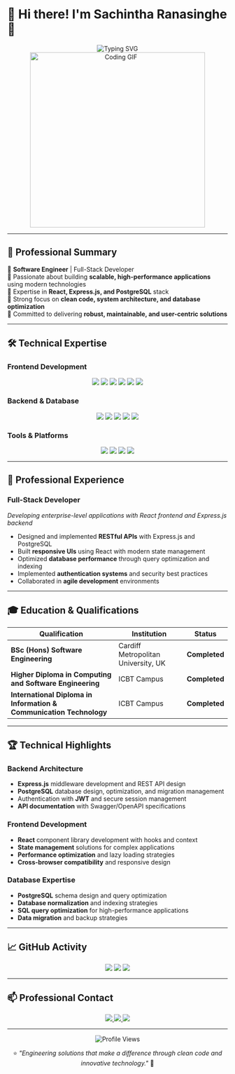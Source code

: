 

# 💫 Hi there! I'm **Sachintha Ranasinghe** 👋 

<div align="center">
  <img src="https://readme-typing-svg.herokuapp.com/?font=Righteous&size=35&center=true&vCenter=true&width=500&height=70&duration=4000&lines=Full-Stack+Developer;Software+Engineer;React+%7C+Express+%7C+PostgreSQL" alt="Typing SVG" />
</div>

<div align="center">
  <img src="https://media.giphy.com/media/qgQUggAC3Pfv687qPC/giphy.gif" alt="Coding GIF" width="400"/>
</div>

---

## 🚀 **Professional Summary**

💼 **Software Engineer** | Full-Stack Developer  
🎯 Passionate about building **scalable, high-performance applications** using modern technologies  
🌟 Expertise in **React, Express.js, and PostgreSQL** stack  
🔧 Strong focus on **clean code, system architecture, and database optimization**  
🚀 Committed to delivering **robust, maintainable, and user-centric solutions**

---

## 🛠 **Technical Expertise**

### **Frontend Development**
<p align="center">
  <img src="https://img.shields.io/badge/React-20232A?style=for-the-badge&logo=react&logoColor=61DAFB" />
  <img src="https://img.shields.io/badge/JavaScript-F7DF1E?style=for-the-badge&logo=javascript&logoColor=black" />
  <img src="https://img.shields.io/badge/TypeScript-007ACC?style=for-the-badge&logo=typescript&logoColor=white" />
  <img src="https://img.shields.io/badge/HTML5-E34F26?style=for-the-badge&logo=html5&logoColor=white" />
  <img src="https://img.shields.io/badge/CSS3-1572B6?style=for-the-badge&logo=css3&logoColor=white" />
  <img src="https://img.shields.io/badge/Tailwind_CSS-38B2AC?style=for-the-badge&logo=tailwind-css&logoColor=white" />
</p>

### **Backend & Database**
<p align="center">
  <img src="https://img.shields.io/badge/Node.js-339933?style=for-the-badge&logo=nodedotjs&logoColor=white" />
  <img src="https://img.shields.io/badge/Express.js-000000?style=for-the-badge&logo=express&logoColor=white" />
  <img src="https://img.shields.io/badge/PostgreSQL-316192?style=for-the-badge&logo=postgresql&logoColor=white" />
  <img src="https://img.shields.io/badge/MySQL-005C84?style=for-the-badge&logo=mysql&logoColor=white" />
  <img src="https://img.shields.io/badge/MongoDB-4EA94B?style=for-the-badge&logo=mongodb&logoColor=white" />
</p>

### **Tools & Platforms**
<p align="center">
  <img src="https://img.shields.io/badge/Git-F05032?style=for-the-badge&logo=git&logoColor=white" />
  <img src="https://img.shields.io/badge/Docker-2496ED?style=for-the-badge&logo=docker&logoColor=white" />
  <img src="https://img.shields.io/badge/Visual_Studio_Code-0078D4?style=for-the-badge&logo=visual%20studio%20code&logoColor=white" />
  <img src="https://img.shields.io/badge/Postman-FF6C37?style=for-the-badge&logo=postman&logoColor=white" />
</p>

---

## 💼 **Professional Experience**

### **Full-Stack Developer**
*Developing enterprise-level applications with React frontend and Express.js backend*

- Designed and implemented **RESTful APIs** with Express.js and PostgreSQL  
- Built **responsive UIs** using React with modern state management  
- Optimized **database performance** through query optimization and indexing  
- Implemented **authentication systems** and security best practices  
- Collaborated in **agile development** environments  

---

## 🎓 **Education & Qualifications**

| Qualification | Institution | Status |
|---------------|-------------|---------|
| **BSc (Hons) Software Engineering** | Cardiff Metropolitan University, UK | **Completed** |
| **Higher Diploma in Computing and Software Engineering** | ICBT Campus | **Completed** |
| **International Diploma in Information & Communication Technology** | ICBT Campus | **Completed** |

---

## 🏆 **Technical Highlights**

### **Backend Architecture**
- **Express.js** middleware development and REST API design  
- **PostgreSQL** database design, optimization, and migration management  
- Authentication with **JWT** and secure session management  
- **API documentation** with Swagger/OpenAPI specifications  

### **Frontend Development**
- **React** component library development with hooks and context  
- **State management** solutions for complex applications  
- **Performance optimization** and lazy loading strategies  
- **Cross-browser compatibility** and responsive design  

### **Database Expertise**
- **PostgreSQL** schema design and query optimization  
- **Database normalization** and indexing strategies  
- **SQL query optimization** for high-performance applications  
- **Data migration** and backup strategies  

---

## 📈 **GitHub Activity**

<div align="center">
  <img src="https://github-profile-summary-cards.vercel.app/api/cards/profile-details?username=SachinthaRanasinghe&theme=radical" />
  <img src="https://github-profile-summary-cards.vercel.app/api/cards/repos-per-language?username=SachinthaRanasinghe&theme=radical" />
  <img src="https://github-profile-summary-cards.vercel.app/api/cards/most-commit-language?username=SachinthaRanasinghe&theme=radical" />
</div>

---

## 📫 **Professional Contact**

<div align="center">
  <a href="https://www.linkedin.com/in/sachintha-ranasinghe-620b572b4">
    <img src="https://img.shields.io/badge/LinkedIn-Professional-0077B5?style=for-the-badge&logo=linkedin&logoColor=white" />
  </a>
  <a href="mailto:jsachintharanasinghe@gmail.com">
    <img src="https://img.shields.io/badge/Email-Contact-D14836?style=for-the-badge&logo=gmail&logoColor=white" />
  </a>
  <a href="https://github.com/SachinthaRanasinghe">
    <img src="https://img.shields.io/badge/Portfolio-GitHub-181717?style=for-the-badge&logo=github&logoColor=white" />
  </a>
</div>

---

<div align="center">
  
  ![Profile Views](https://komarev.com/ghpvc/?username=SachinthaRanasinghe&color=blueviolet&style=flat-square)
  
  ⭐ *"Engineering solutions that make a difference through clean code and innovative technology."* 🚀
</div>

